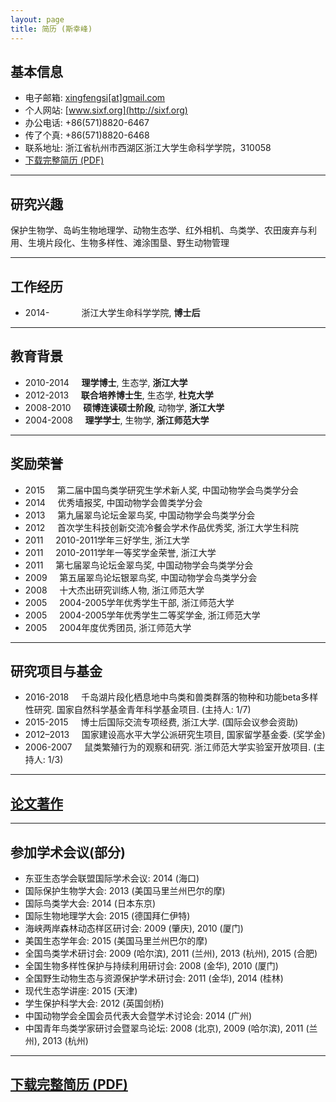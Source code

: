 ```yaml
---
layout: page
title: 简历 (斯幸峰)
---
```



## 基本信息


- 电子邮箱: [xingfengsi\[at\]gmail.com](mailto:xingfengsi@gmail.com) 
- 个人网站: [www.sixf.org](http://sixf.org)
- 办公电话: +86(571)8820-6467
- 传了个真: +86(571)8820-6468
- 联系地址: 浙江省杭州市西湖区浙江大学生命科学学院，310058
- [下载完整简历 (PDF)](http://sixf.org/files/others/cv_zh.pdf "下载完整简历")


--------

## 研究兴趣

保护生物学、岛屿生物地理学、动物生态学、红外相机、鸟类学、农田废弃与利用、生境片段化、生物多样性、滩涂围垦、野生动物管理

-------

## 工作经历 


-   2014-    	          浙江大学生命科学学院, **博士后**

-------

## 教育背景 


-   2010-2014     **理学博士**, 生态学, **浙江大学**
-   2012-2013     **联合培养博士生**, 生态学, **杜克大学**
-   2008-2010     **硕博连读硕士阶段**, 动物学, **浙江大学**
-   2004-2008     **理学学士**, 生物学, **浙江师范大学**

------------

## 奖励荣誉


-   2015     第二届中国鸟类学研究生学术新人奖, 中国动物学会鸟类学分会
-   2014     优秀墙报奖, 中国动物学会兽类学分会
-   2013     第九届翠鸟论坛金翠鸟奖, 中国动物学会鸟类学分会
-   2012     首次学生科技创新交流冷餐会学术作品优秀奖, 浙江大学生科院
-   2011     2010-2011学年三好学生, 浙江大学
-   2011     2010-2011学年一等奖学金荣誉, 浙江大学
-   2011     第七届翠鸟论坛金翠鸟奖, 中国动物学会鸟类学分会
-   2009     第五届翠鸟论坛银翠鸟奖, 中国动物学会鸟类学分会
-   2008     十大杰出研究训练人物, 浙江师范大学
-   2005     2004-2005学年优秀学生干部, 浙江师范大学
-   2005     2004-2005学年优秀学生二等奖学金, 浙江师范大学
-   2005     2004年度优秀团员, 浙江师范大学

------------

## 研究项目与基金

-   2016-2018     千岛湖片段化栖息地中鸟类和兽类群落的物种和功能beta多样性研究. 国家自然科学基金青年科学基金项目. (主持人: 1/7)
-   2015-2015     博士后国际交流专项经费, 浙江大学. (国际会议参会资助)
-   2012–2013     国家建设高水平大学公派研究生项目, 国家留学基金委. (奖学金)
-   2006-2007     鼠类繁殖行为的观察和研究. 浙江师范大学实验室开放项目. (主持人: 1/3)


-----

## [论文著作](/cn/publication/ "点此查看我的论文著作")

--------

## 参加学术会议(部分)

-   东亚生态学会联盟国际学术会议: 2014 (海口)
-   国际保护生物学大会: 2013 (美国马里兰州巴尔的摩)
-   国际鸟类学大会: 2014 (日本东京)
-   国际生物地理学大会: 2015 (德国拜仁伊特)
-   海峡两岸森林动态样区研讨会: 2009 (肇庆), 2010 (厦门)
-   美国生态学年会: 2015 (美国马里兰州巴尔的摩)
-   全国鸟类学术研讨会: 2009 (哈尔滨), 2011 (兰州), 2013 (杭州), 2015 (合肥)
-   全国生物多样性保护与持续利用研讨会: 2008 (金华), 2010 (厦门)
-   全国野生动物生态与资源保护学术研讨会: 2011 (金华), 2014 (桂林)
-   现代生态学讲座: 2015 (天津)
-   学生保护科学大会: 2012 (英国剑桥)
-   中国动物学会全国会员代表大会暨学术讨论会: 2014 (广州)
-   中国青年鸟类学家研讨会暨翠鸟论坛: 2008 (北京), 2009 (哈尔滨), 2011 (兰州), 2013 (杭州)

---

## [下载完整简历 (PDF)](http://sixf.org/files/others/cv_zh.pdf "下载完整简历")
